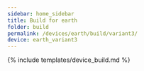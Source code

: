 ```yaml
---
sidebar: home_sidebar
title: Build for earth
folder: build
permalink: /devices/earth/build/variant3/
device: earth_variant3
---
```

{% include templates/device_build.md %}
